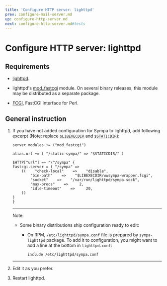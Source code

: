 ```yaml
---
title: 'Configure HTTP server: lighttpd'
prev: configure-mail-server.md
up: configure-http-server.md
next: configure-http-server.md#tests
---
```


Configure HTTP server: lighttpd
===============================

Requirements
------------

  * [lighttpd](http://redmine.lighttpd.net/projects/lighttpd/wiki/GetLighttpd).

  * lighttpd's
    [mod_fastcgi](https://redmine.lighttpd.net/projects/1/wiki/docs_modfastcgi)
    module. On several binary releases, this module may be distributed as a
    separate package.

  * [FCGI](https://metacpan.org/release/FCGI), FastCGI interface for Perl.

General instruction
-------------------

  1. If you have not added configuration for Sympa to lighttpd, add following
     excerpt (Note: replace [``$LIBEXECDIR``](../layout.md#libexecdir) and
     [``$STATICDIR``](../layout.md#staticdir)):
     ```
     server.modules += ("mod_fastcgi")

     alias.url += ( "/static-sympa/" => "$STATICDIR/" )

     $HTTP["url"] =~ "\^/sympa" {
     fastcgi.server = ( "/sympa" =>
         ((    "check-local"    =>    "disable",
             "bin-path"    =>    "$LIBEXECDIR/wwsympa-wrapper.fcgi",
             "socket"    =>    "/var/run/lighttpd/sympa.sock",
             "max-procs"    =>     2,
             "idle-timeout"    =>     20,
         ))
     )
     }
     ```

     ----
     Note:

       * Some binary distributions ship configuration ready to edit:

           - On RPM, ``/etc/lighttpd/sympa.conf`` file is prepared by
             ``sympa-lighttpd`` package.  To add it
             to configuration, you might want to add a line at the bottom in
             ``lighttpd.conf``:
             ```
             include /etc/lighttpd/sympa.conf
             ```

     ----

  2. Edit it as you prefer.

  3. Restart lighttpd.

